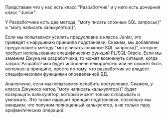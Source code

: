 Представим что у нас есть класс "Разработчик" и у него есть дочерний класс "Junior".

У Разработчика есть два метода, "могу писать сложные SQL запросы()" и "могу написать калькулятор()".

Если мы попытаемся усилить предусловие в классе Junior, это приведёт к нарушению принципа подстановки. Скажем, мы добавляем предусловие к методу "могу писать сложные SQL запросы()", которое требует использование специфических функций PL/SQL Oracle. Если мы заменим Джуна на разработчика, то может возникнуть ситация, когда запрос Разработчика будет исполненн некорректно или не сможет быть исполнен в принципе, просто по тому, что разработчик не владеет специфическими функциями определенной БД.

Аналогично, если мы попытаемся ослабить постусловие. Скажем, у класса Джуниор метод "могу написать калькулятор()" будет возвращать калькулятор, который может только складывать и умножать. Это также нарушит принцип подстановки, поскольку мы ожидаем, что получим полноценный калькулятор, а не только пару арифмитических операций.
